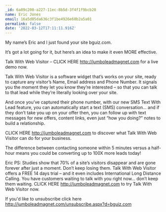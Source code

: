 ```yaml
---
_id: 6a89c200-a227-11ec-8b5d-3f4f1f9bcb20
name: Eric Jones
email: 16a5d05da636c3f1be4926e60b2a5a01
permalink: false
date: '2022-03-12T17:11:11.916Z'
---
```

My name’s Eric and I just found your site bguiz.com.

It’s got a lot going for it, but here’s an idea to make it even MORE effective.

Talk With Web Visitor – CLICK HERE http://jumboleadmagnet.com for a live demo now.

Talk With Web Visitor is a software widget that’s works on your site, ready to capture any visitor’s Name, Email address and Phone Number.  It signals you the moment they let you know they’re interested – so that you can talk to that lead while they’re literally looking over your site.

And once you’ve captured their phone number, with our new SMS Text With Lead feature, you can automatically start a text (SMS) conversation… and if they don’t take you up on your offer then, you can follow up with text messages for new offers, content links, even just “how you doing?” notes to build a relationship.

CLICK HERE http://jumboleadmagnet.com to discover what Talk With Web Visitor can do for your business.

The difference between contacting someone within 5 minutes versus a half-hour means you could be converting up to 100X more leads today!

Eric
PS: Studies show that 70% of a site’s visitors disappear and are gone forever after just a moment. Don’t keep losing them. 
Talk With Web Visitor offers a FREE 14 days trial – and it even includes International Long Distance Calling. 
You have customers waiting to talk with you right now… don’t keep them waiting. 
CLICK HERE http://jumboleadmagnet.com to try Talk With Web Visitor now.

If you'd like to unsubscribe click here http://jumboleadmagnet.com/unsubscribe.aspx?d=bguiz.com
